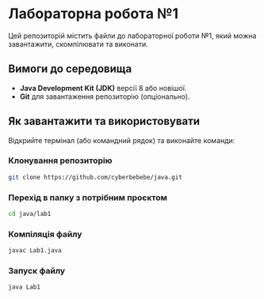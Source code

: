 # Лабораторна робота №1

Цей репозиторій містить файли до лабораторної роботи №1, який можна завантажити, скомпілювати та виконати.

## Вимоги до середовища

- **Java Development Kit (JDK)** версії 8 або новішої.
- **Git** для завантаження репозиторію (опціонально).

## Як завантажити та використовувати

Відкрийте термінал (або командний рядок) та виконайте команди:

### Клонування репозиторію

```bash
git clone https://github.com/cyberbebebe/java.git
```

### Перехід в папку з потрібним проєктом

```bash
cd java/lab1
```

### Компіляція файлу

```bash
javac Lab1.java
```

### Запуск файлу

```bash
java Lab1
```
